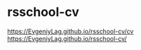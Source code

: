# rsschool-cv
https://EvgeniyLag.github.io/rsschool-cv/cv
https://EvgeniyLag.github.io/rsschool-cv/
